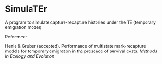 # SimulaTEr
A program to simulate capture-recapture histories under the TE (temporary emigration model)



Reference:

Henle & Gruber (accepted). Performance of multistate mark-recapture models for temporary emigration in the presence of survival costs. *Methods in Ecology and Evolution*